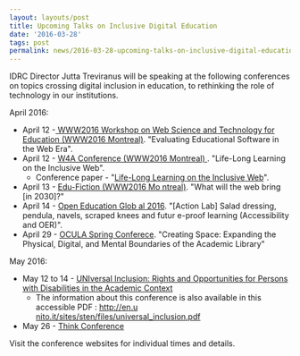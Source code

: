 ```yaml
---
layout: layouts/post
title: Upcoming Talks on Inclusive Digital Education
date: '2016-03-28'
tags: post
permalink: news/2016-03-28-upcoming-talks-on-inclusive-digital-education.html
---
```

<p>IDRC Director Jutta Treviranus will be speaking at the following conferences
on topics crossing digital inclusion in education, to rethinking the role of technology
in our institutions.</p>
<p>April 2016:</p>
<ul>
<li>April 12 -<a href="https://events.keep.edu.hk/webed/2016/"> WWW2016 Workshop on
Web Science and Technology for Education (WWW2016 Montreal)</a>. "Evaluating Educational
Software in the Web Era".</li>
<li>April 12 - <a href="http://www.w4a.info/2016/">W4A Conference (WWW2016 Montreal)
</a>. "Life-Long Learning on the Inclusive Web".
<ul>
<li>Conference paper - "<a href="http://inclusivedesign.ca/wp-content/uploads/2016/03
/Treviranus-Web4All-Paper_accessible-PDF.pdf">Life-Long Learning on the Inclusive Web</a>".</li>
</ul>
</li>
<li>April 13 - <a href="http://www.teluq.ca/edu-fiction2030/">Edu-Fiction (WWW2016 Mo
ntreal)</a>. "What will the web bring [in 2030]?"</li>
<li>April 14 - <a href="http://conference.oeconsortium.org/2016/">Open Education Glob
al 2016</a>. "[Action Lab] Salad dressing, pendula, navels, scraped knees and futur
e-proof learning (Accessibility and OER)".</li>
<li>April 29 - <a href="https://oculaspring.wordpress.com/">OCULA Spring Conferece</a>.
"Creating Space: Expanding the Physical, Digital, and Mental Boundaries of the Academic
Library"</li>
</ul>
<p>May 2016:</p>
<ul>
<li>May 12 to 14 - <a href="https://www.unito.it/gallerie/universal-inclusion-rights-an
d-opportunities-persons-disabilities-academic-context">UNIversal Inclusion: Rights and
Opportunities for Persons with Disabilities in the Academic Context</a>
<ul>
<li>The information about this conference is also available in this accessible PDF
: <a href="http://en.unito.it/sites/sten/files/universal_inclusion.pdf">http://en.u
nito.it/sites/sten/files/universal_inclusion.pdf</a></li>
</ul>
</li>
<li>May 26 - <a href="http://www.thinkconference.ca/">Think Conference</a></li>
</ul>
<p>Visit the conference websites for individual times and details.</p>
